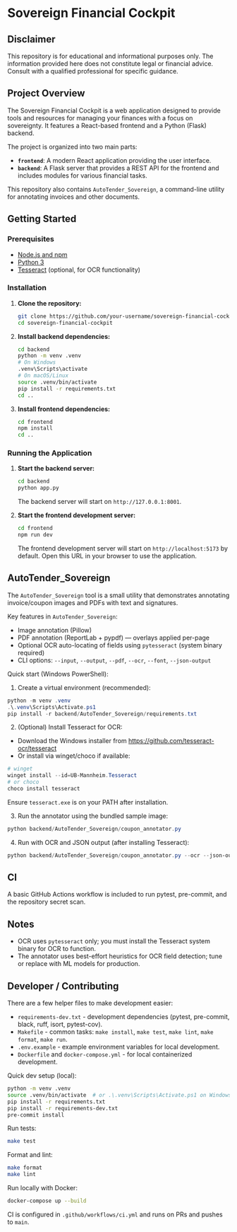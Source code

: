# Sovereign Financial Cockpit

## Disclaimer

This repository is for educational and informational purposes only. The information provided here does not constitute legal or financial advice. Consult with a qualified professional for specific guidance.

## Project Overview

The Sovereign Financial Cockpit is a web application designed to provide tools and resources for managing your finances with a focus on sovereignty. It features a React-based frontend and a Python (Flask) backend.

The project is organized into two main parts:

*   **`frontend`**: A modern React application providing the user interface.
*   **`backend`**: A Flask server that provides a REST API for the frontend and includes modules for various financial tasks.

This repository also contains `AutoTender_Sovereign`, a command-line utility for annotating invoices and other documents.

## Getting Started

### Prerequisites

*   [Node.js and npm](https://nodejs.org/en/)
*   [Python 3](https://www.python.org/downloads/)
*   [Tesseract](https://github.com/tesseract-ocr/tesseract) (optional, for OCR functionality)

### Installation

1.  **Clone the repository:**

    ```bash
    git clone https://github.com/your-username/sovereign-financial-cockpit.git
    cd sovereign-financial-cockpit
    ```

2.  **Install backend dependencies:**

    ```bash
    cd backend
    python -m venv .venv
    # On Windows
    .venv\Scripts\activate
    # On macOS/Linux
    source .venv/bin/activate
    pip install -r requirements.txt
    cd ..
    ```

3.  **Install frontend dependencies:**

    ```bash
    cd frontend
    npm install
    cd ..
    ```

### Running the Application

1.  **Start the backend server:**

    ```bash
    cd backend
    python app.py
    ```

    The backend server will start on `http://127.0.0.1:8001`.

2.  **Start the frontend development server:**

    ```bash
    cd frontend
    npm run dev
    ```

    The frontend development server will start on `http://localhost:5173` by default. Open this URL in your browser to use the application.

## AutoTender_Sovereign

The `AutoTender_Sovereign` tool is a small utility that demonstrates annotating invoice/coupon images and PDFs with text and signatures.

Key features in `AutoTender_Sovereign`:
- Image annotation (Pillow)
- PDF annotation (ReportLab + pypdf) — overlays applied per-page
- Optional OCR auto-locating of fields using `pytesseract` (system binary required)
- CLI options: `--input`, `--output`, `--pdf`, `--ocr`, `--font`, `--json-output`

Quick start (Windows PowerShell):

1. Create a virtual environment (recommended):

```powershell
python -m venv .venv
.\.venv\Scripts\Activate.ps1
pip install -r backend/AutoTender_Sovereign/requirements.txt
```

2. (Optional) Install Tesseract for OCR:

- Download the Windows installer from https://github.com/tesseract-ocr/tesseract
- Or install via winget/choco if available:

```powershell
# winget
winget install --id=UB-Mannheim.Tesseract
# or choco
choco install tesseract
```

Ensure `tesseract.exe` is on your PATH after installation.

3. Run the annotator using the bundled sample image:

```powershell
python backend/AutoTender_Sovereign/coupon_annotator.py
```

4. Run with OCR and JSON output (after installing Tesseract):

```powershell
python backend/AutoTender_Sovereign/coupon_annotator.py --ocr --json-output out.json
```

## CI

A basic GitHub Actions workflow is included to run pytest, pre-commit, and the repository secret scan.

## Notes

- OCR uses `pytesseract` only; you must install the Tesseract system binary for OCR to function.
- The annotator uses best-effort heuristics for OCR field detection; tune or replace with ML models for production.

## Developer / Contributing

There are a few helper files to make development easier:

- `requirements-dev.txt` - development dependencies (pytest, pre-commit, black, ruff, isort, pytest-cov).
- `Makefile` - common tasks: `make install`, `make test`, `make lint`, `make format`, `make run`.
- `.env.example` - example environment variables for local development.
- `Dockerfile` and `docker-compose.yml` - for local containerized development.

Quick dev setup (local):

```bash
python -m venv .venv
source .venv/bin/activate  # or .\.venv\Scripts\Activate.ps1 on Windows
pip install -r requirements.txt
pip install -r requirements-dev.txt
pre-commit install
```

Run tests:

```bash
make test
```

Format and lint:

```bash
make format
make lint
```

Run locally with Docker:

```bash
docker-compose up --build
```

CI is configured in `.github/workflows/ci.yml` and runs on PRs and pushes to `main`.